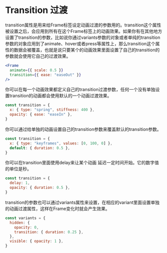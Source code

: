 # Transition 过渡

transition属性是用来给Frame标签设定动画过渡的参数用的。transition这个属性被设置之后，会应用到所有在这个Frame标签上的动画效果。如果你有在其他地方设置了transition的参数，比如说你通过variants参数的对象或者单纯的transition参数的对象应用到了animate、hover或者press等属性上，那么transition这个属性的数据会被覆盖，也就是说只要某个的动画效果里面设置了自己的transition的参数就会使用它自己的过渡效果。

```jsx
<Frame
  animate={{ scale: 0.5 }}
  transition={{ ease: "easeOut" }}
/>
```

你可以在每一个动画效果都定义自己的transition过渡参数，任何一个没有单独设置transition的动画都会使用默认的一个动画过渡效果。

```jsx
const transition = {
  x: { type: "spring", stiffness: 400 },
  opacity: { ease: "easeIn" },
}
```

你可以通过给单独的动画设置自己的transition参数来覆盖默认的transition参数。

```jsx
const transition = {
  x: { type: "keyframes", values: [0, 100, 0] },
  default: { duration: 0.5 },
}
```

你可以在transition里面使用delay来让某个动画 延迟一定时间开始。它的数字值的单位是秒。

```jsx
const transition = {
  delay: 1,
  opacity: { duration: 0.5 },
}
```

transition的参数也可以通过variants属性来设置，在相应的variant里面设置单独的动画过渡属性，这样在Frame变化时就会产生效果。

```jsx
const variants = {
  hidden: {
    opacity: 0,
    transition: { duration: 0.25 },
  },
  visible: { opacity: 1 },
}
```









